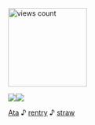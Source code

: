 <img width="160" src="https://komarev.com/ghpvc/?username=your-github-username&color=60ce99" alt="views count">

![](https://file.garden/Zh4xdQJ0WQee2JOI/lioDNS)![](https://file.garden/Zh4xdQJ0WQee2JOI/chibilio2)

   [Ata](https://k-ant.atabook.org/)     ♪        [rentry](https://rentry.co/kanto)    ♪       [straw](https://kanto.straw.page/)

